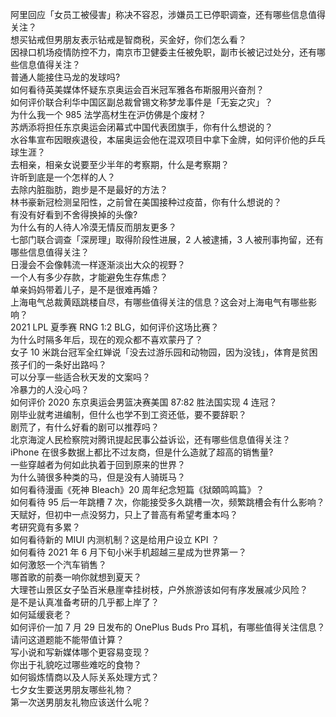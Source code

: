 阿里回应「女员工被侵害」称决不容忍，涉嫌员工已停职调查，还有哪些信息值得关注？  
想买钻戒但男朋友表示钻戒是智商税，买金好，你们怎么看？  
因禄口机场疫情防控不力，南京市卫健委主任被免职，副市长被记过处分，还有哪些信息值得关注？  
普通人能接住马龙的发球吗?  
如何看待英美媒体怀疑东京奥运会百米冠军雅各布斯服用兴奋剂？  
如何评价联合利华中国区副总裁曾锡文称梦龙事件是「无妄之灾」？  
为什么我一个 985 法学高材生在沪仿佛是个废材？  
苏炳添将担任东京奥运会闭幕式中国代表团旗手，你有什么想说的？  
水谷隼宣布因眼疾退役，本届奥运会他在混双项目中拿下金牌，如何评价他的乒乓球生涯？  
去相亲，相亲女说要至少半年的考察期，什么是考察期？  
许昕到底是一个怎样的人？  
去除内脏脂肪，跑步是不是最好的方法？  
林书豪新冠检测呈阳性，之前曾在美国接种过疫苗，你有什么想说的？  
有没有好看到不舍得换掉的头像?  
为什么有的人待人冷漠无情反而朋友更多？  
七部门联合调查「深房理」取得阶段性进展，2 人被逮捕，3 人被刑事拘留，还有哪些信息值得关注？  
日漫会不会像韩流一样逐渐淡出大众的视野？  
一个人有多少存款，才能避免生存焦虑？  
单亲妈妈带着儿子，是不是很难再婚？  
上海电气总裁黄瓯跳楼自尽，有哪些值得关注的信息？这会对上海电气有哪些影响？  
2021 LPL 夏季赛 RNG 1:2 BLG，如何评价这场比赛？  
为什么时隔多年后，现在的观众都不喜欢蒙丹了？  
女子 10 米跳台冠军全红婵说「没去过游乐园和动物园，因为没钱」，体育是贫困孩子们的一条好出路吗？  
可以分享一些适合秋天发的文案吗？  
冷暴力的人没心吗？  
如何评价 2020 东京奥运会男篮决赛美国 87:82 胜法国实现 4 连冠？  
刚毕业就考进编制，但什么也学不到工资还低，要不要辞职？  
剧荒了，有什么好看的剧可以推荐吗？  
北京海淀人民检察院对腾讯提起民事公益诉讼，还有哪些信息值得关注？  
iPhone 在很多数据上都比不过友商，但是什么造就了超高的销售量?  
一些穿越者为何如此执着于回到原来的世界？  
为什么骑很多种类的马，但是没有人骑斑马？  
如何看待漫画《死神 Bleach》20 周年纪念短篇《狱頣鸣鸣篇》？  
如何看待 95 后一年跳槽 7 次，你能接受多久跳槽一次，频繁跳槽会有什么影响？  
天赋好，但初中一点没努力，只上了普高有希望考重本吗？  
考研究竟有多累？  
如何看待新的 MIUI 内测机制？这是给用户设立 KPI ？  
如何看待 2021 年 6 月下旬小米手机超越三星成为世界第一？  
如何激怒一个汽车销售？  
哪首歌的前奏一响你就想到夏天？  
大理苍山景区女子坠百米悬崖幸挂树枝，户外旅游该如何有序发展减少风险？  
是不是认真准备考研的几乎都上岸了？  
如何延缓衰老？  
如何评价一加 7 月 29 日发布的 OnePlus Buds Pro 耳机，有哪些值得关注信息？  
请问这道题能不能带值计算？  
写小说和写新媒体哪个更容易变现？  
你出于礼貌吃过哪些难吃的食物？  
如何锻炼情商以及人际关系处理方式？  
七夕女生要送男朋友哪些礼物？  
第一次送男朋友礼物应该送什么呢？  
